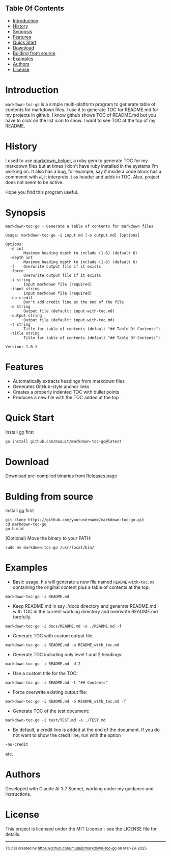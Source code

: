 ## Table Of Contents
- [Introduction](#introduction)
- [History](#history)
- [Synopsis](#synopsis)
- [Features](#features)
- [Quick Start](#quick-start)
- [Download](#download)
- [Bulding from source](#bulding-from-source)
- [Examples](#examples)
- [Authors](#authors)
- [License](#license)

# Introduction

`markdown-toc-go` is a simple multi-platform program to generate table of contents for markdown files. 
I use it to generate TOC for README.md for my projects in github. 
I know github shows TOC of README.md but you have
to click on the list icon to show. I want to see TOC at the top of my README.

# History
I used to use
[markdown_helper](https://github.com/BurdetteLamar/markdown_helper), a ruby gem to generate TOC
for my markdown files but at times I don't have ruby installed in the systems I'm working on. 
It also has a bug, for example, say if inside a code block has a commennt with #, it interprets 
it as header and adds in TOC. Also, project does not seem to be active.

Hope you find this program useful.

# Synopsis
```
markdown-toc-go - Generate a table of contents for markdown files

Usage: markdown-toc-go -i input.md [-o output.md] [options]

Options:
  -d int
    	Maximum heading depth to include (1-6) (default 6)
  -depth int
    	Maximum heading depth to include (1-6) (default 6)
  -f	Overwrite output file if it exists
  -force
    	Overwrite output file if it exists
  -i string
    	Input markdown file (required)
  -input string
    	Input markdown file (required)
  -no-credit
    	Don't add credit line at the end of the file
  -o string
    	Output file (default: input-with-toc.md)
  -output string
    	Output file (default: input-with-toc.md)
  -t string
    	Title for table of contents (default "## Table Of Contents")
  -title string
    	Title for table of contents (default "## Table Of Contents")

Version: 1.0.1
```
# Features

- Automatically extracts headings from markdown files
- Generates GitHub-style anchor links
- Creates a properly indented TOC with bullet points
- Produces a new file with the TOC added at the top

# Quick Start
Install [go](https://go.dev/) first

```bash
go install github.com/muquit/markdown-toc-go@latest
```
# Download

Download pre-compiled binaries from
[Releases](https://github.com/muquit/markdown-toc-go/releases) page

# Bulding from source
Install [go](https://go.dev/) first

```
git clone https://github.com/yourusername/markdown-toc-go.git
cd markdown-toc-go
go build
```

(Optional) Move the binary to your PATH:
```
sudo mv markdown-toc-go /usr/local/bin/
```

# Examples

- Basic usage. his will generate a new file named `README-with-toc.md` containing the original content plus a table of contents at the top.
```
markdown-toc-go -i README.md
```

- Keep README.md in say ./docs directory and generate README.md with TOC in 
the current working directory and overwrite README.md forefully.

```
markdown-toc-go -i docs/README.md -o ./README.md -f
```
- Generate TOC with custom output file:
```
markdown-toc-go -i README.md -o README_with_toc.md
```
- Generate TOC including only level 1 and 2 headings:
```
markdown-toc-go -i README.md -d 2
```

- Use a custom title for the TOC:
```
markdown-toc-go -i README.md -t "## Contents"
```

- Force overwrite existing output file:
```
markdown-toc-go -i README.md -o README_with_toc.md -f
```

- Generate TOC of the test document:
```
markdown-toc-go -i test/TEST.md -o ./TEST.md
```

- By default, a credit line is added at the end of the document. If you do not want to 
show the credit line, run with the option
```
-no-credit
```


etc.

# Authors

Developed with Claude AI 3.7 Sonnet, working under my guidance and instructions.

# License

This project is licensed under the MIT License - see the LICENSE file for details.

---
<sub>TOC is created by https://github.com/muquit/markdown-toc-go on Mar-29-2025</sub>
